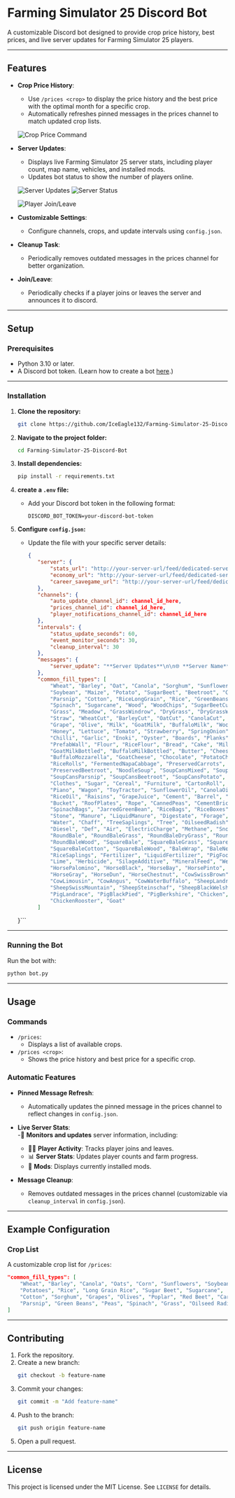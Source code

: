 # Farming Simulator 25 Discord Bot

A customizable Discord bot designed to provide crop price history, best prices, and live server updates for Farming Simulator 25 players.

---

## Features

- **Crop Price History**:
  - Use `/prices <crop>` to display the price history and the best price with the optimal month for a specific crop.
  - Automatically refreshes pinned messages in the prices channel to match updated crop lists.

  ![Crop Price Command](https://i.imgur.com/rsL6Z4C.png "Crop Price Command Example")
  
- **Server Updates**:
  - Displays live Farming Simulator 25 server stats, including player count, map name, vehicles, and installed mods.
  - Updates bot status to show the number of players online.

  ![Server Updates](https://i.imgur.com/iI7YWjo.png "Server Updates Example")
  ![Server Status](https://i.imgur.com/UDr5TnO.png "Server Status Example")

  ![Player Join/Leave](https://i.imgur.com/AMEgGEF.png "Join/Leave Example")

- **Customizable Settings**:
  - Configure channels, crops, and update intervals using `config.json`.

- **Cleanup Task**:
  - Periodically removes outdated messages in the prices channel for better organization.

- **Join/Leave**:
  - Periodically checks if a player joins or leaves the server and announces it to discord.

---

## Setup

### Prerequisites
- Python 3.10 or later.
- A Discord bot token. (Learn how to create a bot [here](https://discordpy.readthedocs.io/en/stable/discord.html).)

---

### Installation

1. **Clone the repository:**
   ```bash
   git clone https://github.com/IceEagle132/Farming-Simulator-25-Discord-Bot.git
   ```
   
2. **Navigate to the project folder:**
   ```bash
   cd Farming-Simulator-25-Discord-Bot
   ```

3. **Install dependencies:**
   ```bash
   pip install -r requirements.txt
   ```

4. **create a `.env` file:**
   - Add your Discord bot token in the following format:
     ```plaintext
     DISCORD_BOT_TOKEN=your-discord-bot-token
     ```

5. **Configure `config.json`:**
   - Update the file with your specific server details:
     ```json
     {
        "server": {
            "stats_url": "http://your-server-url/feed/dedicated-server-stats.xml",
            "economy_url": "http://your-server-url/feed/dedicated-server-savegame.html?file=economy",
            "career_savegame_url": "http://your-server-url/feed/dedicated-server-savegame.html?file==careerSavegame"
        },
        "channels": {
            "auto_update_channel_id": channel_id_here,
            "prices_channel_id": channel_id_here,
            "player_notifications_channel_id": channel_id_here
        },
        "intervals": {
            "status_update_seconds": 60,
            "event_monitor_seconds": 30,
            "cleanup_interval": 30
        },
        "messages": {
            "server_update": "**Server Updates**\n\n🌐 **Server Name**: {server_name}\n🗺️ **Map Name**: {map_name}\n\n👥 **Players Online**: {players_online}/{player_capacity}\n⏳ **Farm Progress**: {hours}h {minutes}m\n\n📅 **Savegame Creation Date**: {creation_date}\n💾 **Last Save Date**: {last_save_date}\n\n📊 **Economic Difficulty**: {economic_difficulty}\n⏱️ **Time Scale**: {time_scale}x\n💰 **Current Money**: {current_money}\n\n🔧 **Mods**:\n{mods}"
        },
        "common_fill_types": [
            "Wheat", "Barley", "Oat", "Canola", "Sorghum", "Sunflower", 
            "Soybean", "Maize", "Potato", "SugarBeet", "Beetroot", "Carrot", 
            "Parsnip", "Cotton", "RiceLongGrain", "Rice", "GreenBeans", "Peas", 
            "Spinach", "Sugarcane", "Wood", "WoodChips", "SugarBeetCut", "Silage", 
            "Grass", "Meadow", "GrassWindrow", "DryGrass", "DryGrassWindrow", 
            "Straw", "WheatCut", "BarleyCut", "OatCut", "CanolaCut", "SoybeanCut", 
            "Grape", "Olive", "Milk", "GoatMilk", "BuffaloMilk", "Wool", "Egg", 
            "Honey", "Lettuce", "Tomato", "Strawberry", "SpringOnion", "NapaCabbage", 
            "Chilli", "Garlic", "Enoki", "Oyster", "Boards", "Planks", "WoodBeam", 
            "PrefabWall", "Flour", "RiceFlour", "Bread", "Cake", "MilkBottled", 
            "GoatMilkBottled", "BuffaloMilkBottled", "Butter", "Cheese", 
            "BuffaloMozzarella", "GoatCheese", "Chocolate", "PotatoChips", 
            "RiceRolls", "FermentedNapaCabbage", "PreservedCarrots", "PreservedParsnip", 
            "PreservedBeetroot", "NoodleSoup", "SoupCansMixed", "SoupCansCarrots", 
            "SoupCansParsnip", "SoupCansBeetroot", "SoupCansPotato", "Fabric", 
            "Clothes", "Sugar", "Cereal", "Furniture", "CartonRoll", "PaperRoll", 
            "Piano", "Wagon", "ToyTractor", "SunflowerOil", "CanolaOil", "OliveOil", 
            "RiceOil", "Raisins", "GrapeJuice", "Cement", "Barrel", "Bathtub", 
            "Bucket", "RoofPlates", "Rope", "CannedPeas", "CementBricks", 
            "SpinachBags", "JarredGreenBean", "RiceBags", "RiceBoxes", "Seeds", 
            "Stone", "Manure", "LiquidManure", "Digestate", "Forage", "ForageMixing", 
            "Water", "Chaff", "TreeSaplings", "Tree", "OilseedRadish", "Poplar", 
            "Diesel", "Def", "Air", "ElectricCharge", "Methane", "Snow", "RoadSalt", 
            "RoundBale", "RoundBaleGrass", "RoundBaleDryGrass", "RoundBaleCotton", 
            "RoundBaleWood", "SquareBale", "SquareBaleGrass", "SquareBaleDryGrass", 
            "SquareBaleCotton", "SquareBaleWood", "BaleWrap", "BaleNet", "BaleTwine", 
            "RiceSaplings", "Fertilizer", "LiquidFertilizer", "PigFood", "Tarp", 
            "Lime", "Herbicide", "SilageAdditive", "MineralFeed", "Weed", 
            "HorsePalomino", "HorseBlack", "HorseBay", "HorsePinto", "HorseSealBrown", 
            "HorseGray", "HorseDun", "HorseChestnut", "CowSwissBrown", "CowHolstein", 
            "CowLimousin", "CowAngus", "CowWaterBuffalo", "SheepLandrace", 
            "SheepSwissMountain", "SheepSteinschaf", "SheepBlackWelsh", 
            "PigLandrace", "PigBlackPied", "PigBerkshire", "Chicken", 
            "ChickenRooster", "Goat"
        ]
    }```
---

### Running the Bot

Run the bot with:
```bash
python bot.py
```

---

## Usage

### Commands

- `/prices`:
  - Displays a list of available crops.
- `/prices <crop>`:
  - Shows the price history and best price for a specific crop.

### Automatic Features

- **Pinned Message Refresh**:
  - Automatically updates the pinned message in the prices channel to reflect changes in `config.json`.

- **Live Server Stats**:  
  -📡 **Monitors and updates** server information, including:  
  - 🧍‍♂️ **Player Activity**: Tracks player joins and leaves.  
  - 📊 **Server Stats**: Updates player counts and farm progress.  
  - 🔧 **Mods**: Displays currently installed mods.

- **Message Cleanup**:
  - Removes outdated messages in the prices channel (customizable via `cleanup_interval` in `config.json`).

---

## Example Configuration

### Crop List
A customizable crop list for `/prices`:
```json
"common_fill_types": [
    "Wheat", "Barley", "Canola", "Oats", "Corn", "Sunflowers", "Soybeans",
    "Potatoes", "Rice", "Long Grain Rice", "Sugar Beet", "Sugarcane",
    "Cotton", "Sorghum", "Grapes", "Olives", "Poplar", "Red Beet", "Carrots",
    "Parsnip", "Green Beans", "Peas", "Spinach", "Grass", "Oilseed Radish"
]
```

---

## Contributing

1. Fork the repository.
2. Create a new branch:
   ```bash
   git checkout -b feature-name
   ```
3. Commit your changes:
   ```bash
   git commit -m "Add feature-name"
   ```
4. Push to the branch:
   ```bash
   git push origin feature-name
   ```
5. Open a pull request.

---

## License

This project is licensed under the MIT License. See `LICENSE` for details.